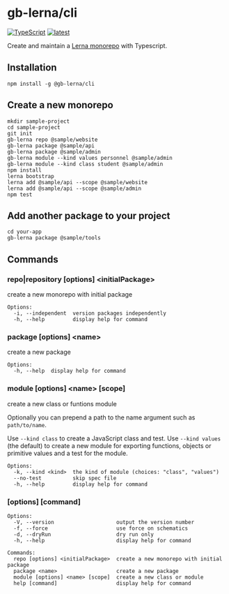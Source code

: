 # gb-lerna/cli

[![TypeScript](https://img.shields.io/badge/%3C%2F%3E-TypeScript-%230074c1.svg)](http://www.typescriptlang.org/)
[![latest](https://img.shields.io/npm/v/@gb-lerna/cli/latest.svg)](https://npmjs.com/package/@gb-lerna/cli)

Create and maintain a [Lerna monorepo](https://lerna.js.org/) with Typescript.

## Installation

```
npm install -g @gb-lerna/cli
```

## Create a new monorepo

```shell
mkdir sample-project
cd sample-project
git init
gb-lerna repo @sample/website
gb-lerna package @sample/api
gb-lerna package @sample/admin
gb-lerna module --kind values personnel @sample/admin
gb-lerna module --kind class student @sample/admin
npm install
lerna bootstrap
lerna add @sample/api --scope @sample/website
lerna add @sample/api --scope @sample/admin
npm test
```

## Add another package to your project

```shell
cd your-app
gb-lerna package @sample/tools
```

## Commands

### repo|repository [options] &lt;initialPackage>

create a new monorepo with initial package

```
Options:
  -i, --independent  version packages independently
  -h, --help         display help for command
```

### package [options] &lt;name>

create a new package

```
Options:
  -h, --help  display help for command
```

### module [options] &lt;name> [scope]

create a new class or funtions module

Optionally you can prepend a path to the name argument such as `path/to/name`.

Use `--kind class` to create a JavaScript class and test. Use `--kind values` (the default) to create a new module for exporting functions, objects or primitive values and a test for the module.

```
Options:
  -k, --kind <kind>  the kind of module (choices: "class", "values")
  --no-test          skip spec file
  -h, --help         display help for command
```

### [options] [command]

```
Options:
  -V, --version                    output the version number
  -f, --force                      use force on schematics
  -d, --dryRun                     dry run only
  -h, --help                       display help for command

Commands:
  repo [options] <initialPackage>  create a new monorepo with initial package
  package <name>                   create a new package
  module [options] <name> [scope]  create a new class or module
  help [command]                   display help for command
```
